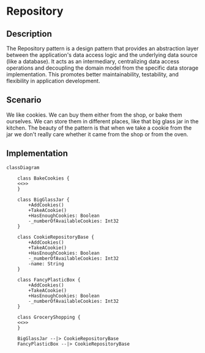 ﻿# Repository

## Description

The Repository pattern is a design pattern that provides an 
abstraction layer between the application's data access logic 
and the underlying data source (like a database). It acts as 
an intermediary, centralizing data access operations and 
decoupling the domain model from the specific data storage 
implementation. 
This promotes better maintainability, testability, and 
flexibility in application development. 

## Scenario

We like cookies. We can buy them either from the shop, or bake
them ourselves. We can store them in different places, like
that big glass jar in the kitchen. The beauty of the pattern
is that when we take a cookie from the jar we don't really
care whether it came from the shop or from the oven.

## Implementation

```mermaid
classDiagram

    class BakeCookies {
    <<>>
    }

    class BigGlassJar {
        +AddCookies()
        +TakeACookie()
        +HasEnoughCookies: Boolean
        -_numberOfAvailableCookies: Int32
    }

    class CookieRepositoryBase {
        +AddCookies()
        +TakeACookie()
        +HasEnoughCookies: Boolean
        -_numberOfAvailableCookies: Int32
        -name: String
    }

    class FancyPlasticBox {
        +AddCookies()
        +TakeACookie()
        +HasEnoughCookies: Boolean
        -_numberOfAvailableCookies: Int32
    }

    class GroceryShopping {
    <<>>
    }

    BigGlassJar --|> CookieRepositoryBase
    FancyPlasticBox --|> CookieRepositoryBase

```
